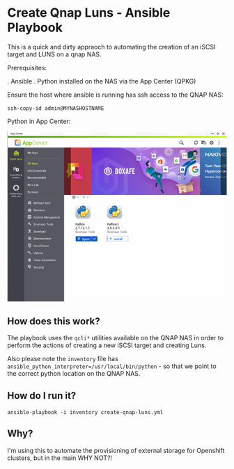 # Create Qnap Luns - Ansible Playbook

This is a quick and dirty appraoch to automating the creation of an iSCSI target and LUNS on a qnap NAS.

Prerequisites:

. Ansible
. Python installed on the NAS via the App Center (QPKG)

Ensure the host where ansible is running has ssh access to the QNAP NAS:

```
ssh-copy-id admin@MYNASHOSTNAME
```

Python in App Center:

![](qnap-appcentre-ensure-python.png)

## How does this work?

The playbook uses the `qcli*` utilities available on the QNAP NAS in order to perform the actions of creating a new iSCSI target and creating Luns.  

Also please note the `inventory` file has `ansible_python_interpreter=/usr/local/bin/python` - so that we point to the correct python location on the QNAP NAS.

## How do I run it?

```
ansible-playbook -i inventory create-qnap-luns.yml
```

## Why?

I'm using this to automate the provisioning of external storage for Openshift clusters, but in the main WHY NOT?!

